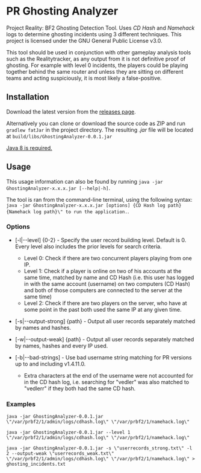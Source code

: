 # PR Ghosting Analyzer

Project Reality: BF2 Ghosting Detection Tool. Uses _CD Hash_ and _Namehack_ logs to determine ghosting incidents using 3 different techniques. This project is licensed under the GNU General Public License v3.0.

This tool should be used in conjunction with other gameplay analysis tools such as the Realitytracker, as any output from it is not definitive proof of ghosting. For example with level 0 incidents, the players could be playing together behind the same router and unless they are sitting on different teams and acting suspiciously, it is most likely a false-positive.

## Installation

Download the latest version from the [releases page](https://github.com/vedler/PR-GhostingAnalyzer/releases).

Alternatively you can clone or download the source code as ZIP and run `gradlew fatJar` in the project directory. The resulting _.jar_ file will be located at `build/libs/GhostingAnalyzer-0.0.1.jar`

[Java 8 is required.](http://www.oracle.com/technetwork/java/javase/downloads/jre8-downloads-2133155.html)

## Usage

This usage information can also be found by running `java -jar GhostingAnalyzer-x.x.x.jar [--help|-h]`.

The tool is ran from the command-line terminal, using the following syntax: `java -jar GhostingAnalyzer-x.x.x.jar [options] {CD Hash log path} {Namehack log path}\" to run the application.`.

### Options

* [-l|--level] {0-2} - Specify the user record building level. Default is 0. Every level also includes the prior levels for search criteria.
  * Level 0: Check if there are two concurrent players playing from one IP.
  * Level 1: Check if a player is online on two of his accounts at the same time, matched by name and CD Hash (i.e. this user has logged in with the same account (username) on two computers (CD Hash) and both of those computers are connected to the server at the same time)
  * Level 2: Check if there are two players on the server, who have at some point in the past both used the same IP at any given time.

* [-s|--output-strong] {path} - Output all user records separately matched by names and hashes.
* [-w|--output-weak] {path} - Output all user records separately matched by names, hashes and every IP used.

* [-b|--bad-strings] - Use bad username string matching for PR versions up to and including v1.4.11.0.
  * Extra characters at the end of the username were not accounted for in the CD hash log, i.e. searching for \"vedler\" was also matched to \"vedlerr\" if they both had the same CD hash.

### Examples

`java -jar GhostingAnalyzer-0.0.1.jar \"/var/prbf2/1/admin/logs/cdhash.log\" \"/var/prbf2/1/namehack.log\"`

`java -jar GhostingAnalyzer-0.0.1.jar --level 1 \"/var/prbf2/1/admin/logs/cdhash.log\" \"/var/prbf2/1/namehack.log\"`

`java -jar GhostingAnalyzer-0.0.1.jar -s \"userrecords_strong.txt\" -l 2 --output-weak \"userrecords_weak.txt\" \"/var/prbf2/1/admin/logs/cdhash.log\" \"/var/prbf2/1/namehack.log\" > ghosting_incidents.txt`
